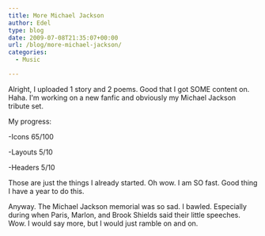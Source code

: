 ```yaml
---
title: More Michael Jackson
author: Edel
type: blog
date: 2009-07-08T21:35:07+00:00
url: /blog/more-michael-jackson/
categories:
  - Music

---
```

Alright, I uploaded 1 story and 2 poems. Good that I got SOME content on. Haha. I'm working on a new fanfic and obviously my Michael Jackson tribute set.

My progress:

-Icons 65/100
  
-Layouts 5/10
  
-Headers 5/10

Those are just the things I already started. Oh wow. I am SO fast. Good thing I have a year to do this.

Anyway. The Michael Jackson memorial was so sad. I bawled. Especially during when Paris, Marlon, and Brook Shields said their little speeches. Wow. I would say more, but I would just ramble on and on.


